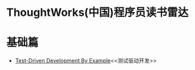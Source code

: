 # ThoughtWorks(中国)程序员读书雷达

# 基础篇

* [Test-Driven Development By Example](computer-books/test-driven-development-by-example.md)<<测试驱动开发>>